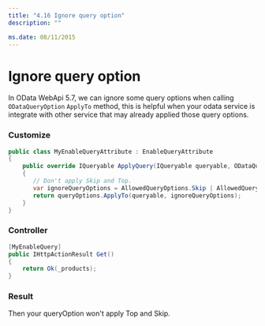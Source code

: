 ```yaml
---
title: "4.16 Ignore query option"
description: ""

ms.date: 08/11/2015
---
```

# Ignore query option

In OData WebApi 5.7, we can ignore some query options when calling `ODataQueryOption` `ApplyTo` method, this is helpful when your odata service is integrate with other service that may already applied those query options. 

### Customize 

```C#
public class MyEnableQueryAttribute : EnableQueryAttribute
{
    public override IQueryable ApplyQuery(IQueryable queryable, ODataQueryOptions queryOptions)
    {
       // Don't apply Skip and Top.
       var ignoreQueryOptions = AllowedQueryOptions.Skip | AllowedQueryOptions.Top;
       return queryOptions.ApplyTo(queryable, ignoreQueryOptions);
    }
}
```

### Controller

```C#
[MyEnableQuery]
public IHttpActionResult Get()
{
    return Ok(_products);
}
```

### Result
Then your queryOption won't apply Top and Skip. 
